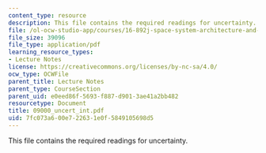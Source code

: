 ```yaml
---
content_type: resource
description: This file contains the required readings for uncertainty.
file: /ol-ocw-studio-app/courses/16-892j-space-system-architecture-and-design-fall-2004/7fc073a600e722631e0f5849105698d5_09000_uncert_int.pdf
file_size: 39096
file_type: application/pdf
learning_resource_types:
- Lecture Notes
license: https://creativecommons.org/licenses/by-nc-sa/4.0/
ocw_type: OCWFile
parent_title: Lecture Notes
parent_type: CourseSection
parent_uid: e0eed86f-5693-f887-d901-3ae41a2bb482
resourcetype: Document
title: 09000_uncert_int.pdf
uid: 7fc073a6-00e7-2263-1e0f-5849105698d5
---
```

This file contains the required readings for uncertainty.
